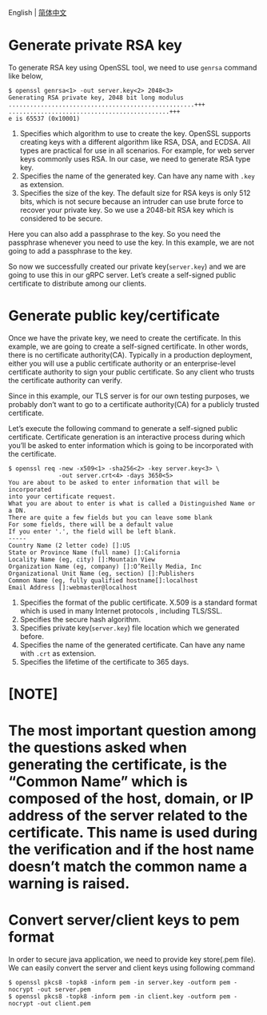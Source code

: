 English | [简体中文](./README-ch.md)
# Generate private RSA key

To generate RSA key using OpenSSL tool, we need to use `genrsa` command like below,

```shell script
$ openssl genrsa<1> -out server.key<2> 2048<3>
Generating RSA private key, 2048 bit long modulus
....................................................+++
.............................................+++
e is 65537 (0x10001)
```

1. Specifies which algorithm to use to create the key. OpenSSL supports creating keys with a different algorithm like
 RSA, DSA, and ECDSA. All types are practical for use in all scenarios. For example, for web server keys commonly uses RSA. In our case, we need to generate RSA type key.
2. Specifies the name of the generated key. Can have any name with `.key` as extension.
3. Specifies the size of the key. The default size for RSA keys is only 512 bits, which is not secure because an
 intruder can use brute force to recover your private key. So we use a 2048-bit RSA key which is considered to be secure.


Here you can also add a passphrase to the key. So you need the passphrase whenever you need to use the key. In this example, we are not going to add a passphrase to the key.

So now we successfully created our private key(`server.key`) and we are going to use this in our gRPC server. Let’s create a self-signed public certificate to distribute among our clients. 

# Generate public key/certificate
Once we have the private key, we need to create the certificate. In this example, we are going to create a self-signed certificate. In other words, there is no certificate authority(CA). Typically in a production deployment, either you will use a public certificate authority or an enterprise-level certificate authority to sign your public certificate. So any client who trusts the certificate authority can verify.

Since in this example, our TLS server is for our own testing purposes, we probably don’t want to go to a certificate authority(CA) for a publicly trusted certificate.

Let’s execute the following command to generate a self-signed public certificate. Certificate generation is an interactive process during which you’ll be asked to enter information which is going to be incorporated with the certificate.

```shell script
$ openssl req -new -x509<1> -sha256<2> -key server.key<3> \
              -out server.crt<4> -days 3650<5>
You are about to be asked to enter information that will be incorporated
into your certificate request.
What you are about to enter is what is called a Distinguished Name or a DN.
There are quite a few fields but you can leave some blank
For some fields, there will be a default value 
If you enter '.', the field will be left blank.
-----
Country Name (2 letter code) []:US
State or Province Name (full name) []:California
Locality Name (eg, city) []:Mountain View
Organization Name (eg, company) []:O’Reilly Media, Inc
Organizational Unit Name (eg, section) []:Publishers
Common Name (eg, fully qualified hostname[]:localhost
Email Address []:webmaster@localhost
```

1. Specifies the format of the public certificate. X.509 is a standard format which is used in many Internet protocols
, including TLS/SSL.
2. Specifies the secure hash algorithm.
3. Specifies private key(`server.key`) file location which we generated before.
4. Specifies the name of the generated certificate. Can have any name with `.crt` as extension.
5. Specifies the lifetime of the certificate to 365 days.

[NOTE]
=====
The most important question among the questions asked when generating the certificate, is the “Common Name” which is composed of the host, domain, or IP address of the server related to the certificate. This name is used during the verification and if the host name doesn’t match the common name a warning is raised.
=====

# Convert server/client keys to pem format
In order to secure java application, we need to provide key store(.pem file). We can easily convert the server and client keys using following command 

```shell script
$ openssl pkcs8 -topk8 -inform pem -in server.key -outform pem -nocrypt -out server.pem
$ openssl pkcs8 -topk8 -inform pem -in client.key -outform pem -nocrypt -out client.pem
```